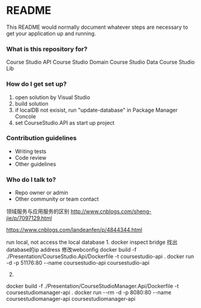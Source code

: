# README #

This README would normally document whatever steps are necessary to get your application up and running.

### What is this repository for? ###
Course Studio API
Course Studio Domain
Course Studio Data
Course Studio Lib

### How do I get set up? ###
1. open solution by Visual Studio
2. build solution
3. if localDB not exisist, run "update-database" in Package Manager Concole 
4. set CourseStudio.API as start up project

### Contribution guidelines ###

* Writing tests
* Code review
* Other guidelines

### Who do I talk to? ###

* Repo owner or admin
* Other community or team contact



领域服务与应用服务的区别
http://www.cnblogs.com/sheng-jie/p/7097129.html

https://www.cnblogs.com/landeanfen/p/4844344.html



run local, not access the local database
1. 
docker inspect bridge 找出database的ip address
修改webconfig
docker build -f ./Presentation/CourseStudio.Api/Dockerfile -t coursestudio-api .
docker run -d -p 51176:80 --name coursestudio-api  coursestudio-api 

2. 
docker build -f ./Presentation/CourseStudioManager.Api/Dockerfile -t coursestudiomanager-api .
docker run --rm -d -p 8080:80 --name coursestudiomanager-api  coursestudiomanager-api 